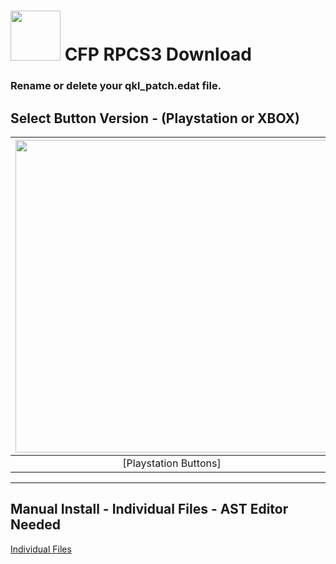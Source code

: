 # <img width="80" src="https://github.com/dylanhale/ScorebugMods/blob/main/assets/images/CFP.png"> CFP RPCS3 Download

### Rename or delete your qkl_patch.edat file.

## Select Button Version - (Playstation or XBOX)
| <img width="500" src="https://github.com/dylanhale/ScorebugMods/blob/main/assets/images/PlaystationC.png">  | <img width="500" src="https://github.com/dylanhale/ScorebugMods/blob/main/assets/images/XboxC.png">
|:---:|:---:|
| [Playstation Buttons] | [XBOX Buttons](https://www.mediafire.com/file/o29bw2iuj6cyc65/CFP-XboxButtons-V20.1.rar/file) |

---------
## Manual Install - Individual Files - AST Editor Needed
[Individual Files](https://www.mediafire.com/file/2lfn5y4pxc8yn2m/CFP-Individual-V20.1.rar/file)
